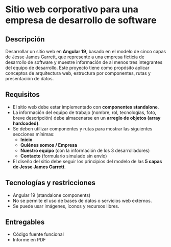 # Sitio web corporativo para una empresa de desarrollo de software

## Descripción

Desarrollar un sitio web en **Angular 19**, basado en el modelo de cinco capas de Jesse James Garrett, que represente a una empresa ficticia de desarrollo de software y muestre información de al menos tres integrantes del equipo de desarrollo. Este proyecto tiene como propósito aplicar conceptos de arquitectura web, estructura por componentes, rutas y presentación de datos.

## Requisitos

- El sitio web debe estar implementado con **componentes standalone**.
- La información del equipo de trabajo (nombre, rol, tecnologías, foto, breve descripción) debe almacenarse en un **arreglo de objetos (array hardcoded)**.
- Se deben utilizar componentes y rutas para mostrar las siguientes secciones mínimas:
  - **Inicio**
  - **Quiénes somos / Empresa**
  - **Nuestro equipo** (con la información de los 3 desarrolladores)
  - **Contacto** (formulario simulado sin envío)
- El diseño del sitio debe seguir los principios del modelo de las **5 capas de Jesse James Garrett**.

## Tecnologías y restricciones

- Angular 19 (standalone components)
- No se permite el uso de bases de datos o servicios web externos.
- Se puede usar imágenes, íconos y recursos libres.

## Entregables

- Código fuente funcional
- Informe en PDF